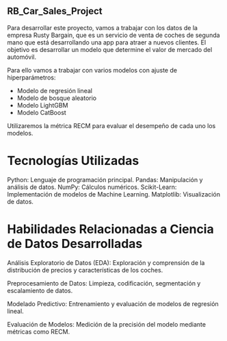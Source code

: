 ## RB_Car_Sales_Project

Para desarrollar este proyecto, vamos a trabajar con los datos de la empresa Rusty Bargain, que es un servicio de venta de coches de segunda mano que está desarrollando una app para atraer a nuevos clientes. El objetivo es desarrollar un modelo que determine el valor de mercado del automóvil.

Para ello vamos a trabajar con varios modelos con ajuste de hiperparámetros:
  - Modelo de regresión lineal
  - Modelo de bosque aleatorio
  - Modelo LightGBM
  - Modelo CatBoost

Utilizaremos la métrica RECM para evaluar el desempeño de cada uno los modelos.

# Tecnologías Utilizadas

Python: Lenguaje de programación principal.
Pandas: Manipulación y análisis de datos.
NumPy: Cálculos numéricos.
Scikit-Learn: Implementación de modelos de Machine Learning.
Matplotlib: Visualización de datos.

# Habilidades Relacionadas a Ciencia de Datos Desarrolladas

Análisis Exploratorio de Datos (EDA): Exploración y comprensión de la distribución de precios y características de los coches.

Preprocesamiento de Datos: Limpieza, codificación, segmentación y escalamiento de datos.

Modelado Predictivo: Entrenamiento y evaluación de modelos de regresión lineal.

Evaluación de Modelos: Medición de la precisión del modelo mediante métricas como RECM.


